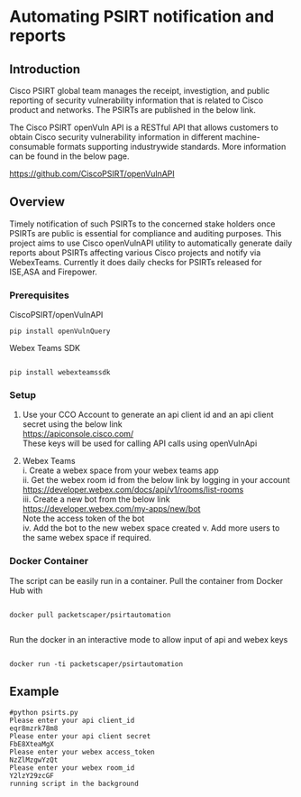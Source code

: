# Automating PSIRT notification and reports

## Introduction

Cisco PSIRT global team manages the receipt, investigtion, and public reporting of security vulnerability information that is related 
to Cisco product and networks.
The PSIRTs are published in the below link.

The Cisco PSIRT openVuln API is a RESTful API that allows customers to obtain Cisco security vulnerability information in different machine-consumable formats supporting industrywide standards.
More information can be found in the below page.

https://github.com/CiscoPSIRT/openVulnAPI


## Overview

Timely notification of such PSIRTs to the concerned stake holders once PSIRTs are public is essential for compliance and auditing purposes.
This project aims to use Cisco openVulnAPI utility to automatically generate daily reports about PSIRTs affecting various Cisco projects and notify via WebexTeams. 
Currently it does daily checks for PSIRTs released for ISE,ASA and Firepower.


### Prerequisites

CiscoPSIRT/openVulnAPI



```
pip install openVulnQuery

```

Webex Teams SDK

```

pip install webexteamssdk

```


### Setup

1. Use your CCO Account to generate an api client id and an api client secret using the below link <br>
   https://apiconsole.cisco.com/ <br>
   These keys will be used for calling API calls using openVulnApi

2. Webex Teams <br>
  i.   Create a webex space from your webex teams app <br>
  ii.  Get the webex room id from the below link by logging in your account <br>
       https://developer.webex.com/docs/api/v1/rooms/list-rooms <br>
  iii. Create a new bot from the below link <br>
       https://developer.webex.com/my-apps/new/bot <br>
       Note the access token of the bot <br>
  iv.  Add the bot to the new webex space created
  v.   Add more users to the same webex space if required.


### Docker Container

The script can be easily run in a container. 
Pull the container from Docker Hub with

```

docker pull packetscaper/psirtautomation


```

Run the docker in an interactive mode to allow input of api and webex keys


```

docker run -ti packetscaper/psirtautomation

```


## Example 
```
#python psirts.py 
Please enter your api client_id 
eqr8mzrk78m8 
Please enter your api client secret 
FbE8XteaMgX 
Please enter your webex access_token 
NzZlMzgwYzQt 
Please enter your webex room_id 
Y2lzY29zcGF 
running script in the background 
```
